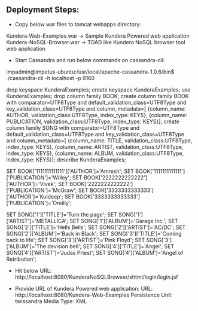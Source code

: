Deployment Steps:
-----------------------------
* Copy below war files to tomcat webapps directory:

Kundera-Web-Examples.war  -> Sample Kundera Powered web application
Kundera-NoSQL-Browser.war -> TOAD like Kundera NoSQL browser tool web application

* Start Cassandra and run below commands on cassandra-cli:

impadmin@impetus-ubuntu:/usr/local/apache-cassandra-1.0.6/bin$ ./cassandra-cli -h localhost -p 9160

drop keyspace KunderaExamples;
create keyspace KunderaExamples;
use KunderaExamples;
drop column family BOOK;
create column family BOOK with comparator=UTF8Type and default_validation_class=UTF8Type and key_validation_class=UTF8Type 
and column_metadata=[
    {column_name: AUTHOR, validation_class:UTF8Type, index_type: KEYS},
    {column_name: PUBLICATION, validation_class:UTF8Type, index_type: KEYS}];
create column family SONG with comparator=UTF8Type and default_validation_class=UTF8Type and key_validation_class=UTF8Type 
and column_metadata=[
    {column_name: TITLE, validation_class:UTF8Type, index_type: KEYS},
    {column_name: ARTIST, validation_class:UTF8Type, index_type: KEYS},
    {column_name: ALBUM, validation_class:UTF8Type, index_type: KEYS}];
describe KunderaExamples;

SET BOOK['1111111111111']['AUTHOR']='Amresh';
SET BOOK['1111111111111']['PUBLICATION']='Willey';
SET BOOK['2222222222222']['AUTHOR']='Vivek';
SET BOOK['2222222222222']['PUBLICATION']='McGraw';
SET BOOK['3333333333333']['AUTHOR']='Kuldeep';
SET BOOK['3333333333333']['PUBLICATION']='Oreilly';

SET SONG['1']['TITLE']='Turn the page';
SET SONG['1']['ARTIST']='METALLICA';
SET SONG['1']['ALBUM']='Garage Inc.';
SET SONG['2']['TITLE']='Hells Bells';
SET SONG['2']['ARTIST']='AC/DC';
SET SONG['2']['ALBUM']='Back in Black';
SET SONG['3']['TITLE']='Coming back to life';
SET SONG['3']['ARTIST']='Pink Floyd';
SET SONG['3']['ALBUM']='The devision bell';
SET SONG['4']['TITLE']='Angel';
SET SONG['4']['ARTIST']='Judas Priest';
SET SONG['4']['ALBUM']='Angel of Retribution';


* Hit below URL:
http://localhost:8080/KunderaNoSQLBrowser/xhtml/login/login.jsf

* Provide URL of Kundera Powered web application:
URL: http://localhost:8080/Kundera-Web-Examples
Persistence Unit: twissandra
Media Type: XML
